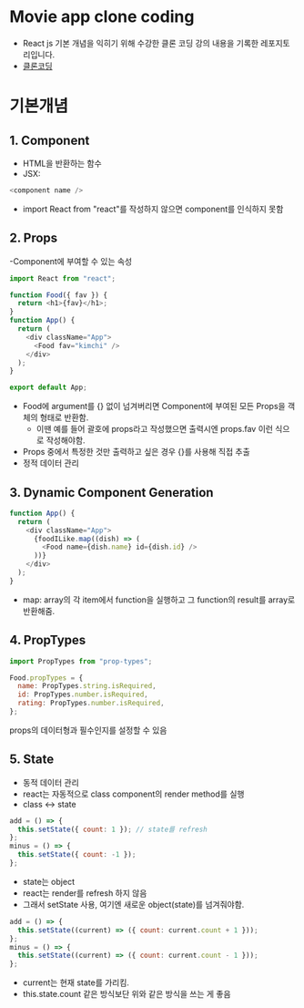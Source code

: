 # Movie app clone coding

- React js 기본 개념을 익히기 위해 수강한 클론 코딩 강의 내용을 기록한 레포지토리입니다.
- [클론코딩](https://nomadcoders.co/react-fundamentals)

# 기본개념

## 1. Component

- HTML을 반환하는 함수
- JSX:

```javascript
<component name />
```

- import React from "react"를 작성하지 않으면 component를 인식하지 못함

## 2. Props

-Component에 부여할 수 있는 속성

```javascript
import React from "react";

function Food({ fav }) {
  return <h1>{fav}</h1>;
}
function App() {
  return (
    <div className="App">
      <Food fav="kimchi" />
    </div>
  );
}

export default App;
```

- Food에 argument를 {} 없이 넘겨버리면 Component에 부여된 모든 Props을 객체의 형태로 반환함.
  - 이땐 예를 들어 괄호에 props라고 작성했으면 출력시엔 props.fav 이런 식으로 작성해야함.
- Props 중에서 특정한 것만 출력하고 싶은 경우 {}를 사용해 직접 추출
- 정적 데이터 관리

## 3. Dynamic Component Generation

```javascript
function App() {
  return (
    <div className="App">
      {foodILike.map((dish) => (
        <Food name={dish.name} id={dish.id} />
      ))}
    </div>
  );
}
```

- map: array의 각 item에서 function을 실행하고 그 function의 result를 array로 반환해줌.

## 4. PropTypes

```javascript
import PropTypes from "prop-types";

Food.propTypes = {
  name: PropTypes.string.isRequired,
  id: PropTypes.number.isRequired,
  rating: PropTypes.number.isRequired,
};
```

props의 데이터형과 필수인지를 설정할 수 있음

## 5. State

- 동적 데이터 관리
- react는 자동적으로 class component의 render method를 실행
- class <-> state

```javascript
add = () => {
  this.setState({ count: 1 }); // state를 refresh
};
minus = () => {
  this.setState({ count: -1 });
};
```

- state는 object
- react는 render를 refresh 하지 않음
- 그래서 setState 사용, 여기엔 새로운 object(state)를 넘겨줘야함.

```javascript
add = () => {
  this.setState((current) => ({ count: current.count + 1 }));
};
minus = () => {
  this.setState((current) => ({ count: current.count - 1 }));
};
```

- current는 현재 state를 가리킴.
- this.state.count 같은 방식보단 위와 같은 방식을 쓰는 게 좋음
